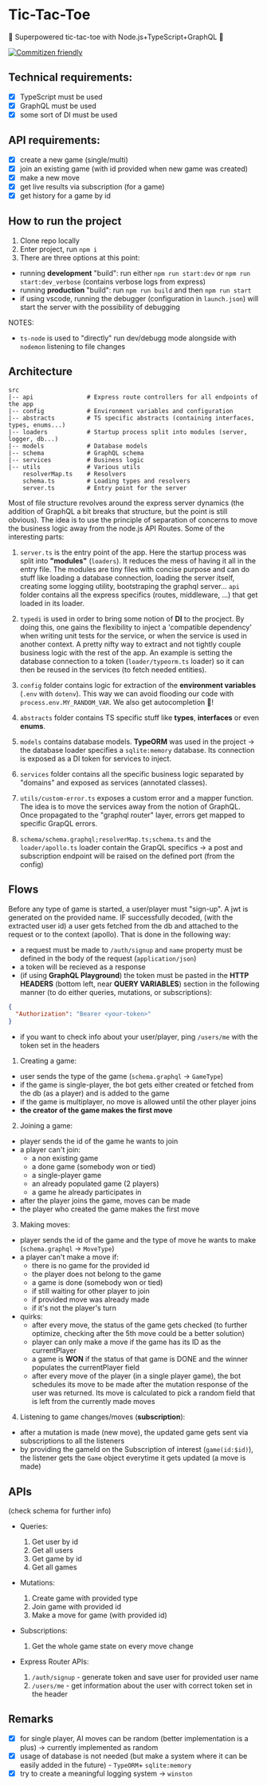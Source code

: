 # Tic-Tac-Toe
🚀 Superpowered tic-tac-toe with Node.js+TypeScript+GraphQL 🚀

[![Commitizen friendly](https://img.shields.io/badge/commitizen-friendly-brightgreen.svg)](http://commitizen.github.io/cz-cli/)

## Technical requirements:

- [x] TypeScript must be used
- [x] GraphQL must be used
- [x] some sort of DI must be used

## API requirements:

- [x] create a new game (single/multi)
- [x] join an existing game (with id provided when new game was created)
- [x] make a new move
- [x] get live results via subscription (for a game)
- [x] get history for a game by id

## How to run the project

1. Clone repo locally
2. Enter project, run `npm i`
3. There are three options at this point:
  - running **development** "build": run either `npm run start:dev` or `npm run start:dev_verbose` (contains verbose logs from express)
  - running **production** "build": run `npm run build` and then `npm run start`
  - if using vscode, running the debugger (configuration in `launch.json`) will start the server with the possibility of debugging

NOTES:
- `ts-node` is used to "directly" run dev/debugg mode alongside with `nodemon` listening to file changes

## Architecture

```
src
|-- api               # Express route controllers for all endpoints of the app 
|-- config            # Environment variables and configuration
|-- abstracts         # TS specific abstracts (containing interfaces, types, enums...)
|-- loaders           # Startup process split into modules (server, logger, db...)
|-- models            # Database models
|-- schema            # GraphQL schema
|-- services          # Business logic
|-- utils             # Various utils
    resolverMap.ts    # Resolvers
    schema.ts         # Loading types and resolvers
    server.ts         # Entry point for the server
```

Most of file structure revolves around the express server dynamics (the addition of GraphQL a bit breaks that structure, but the point is still obvious). The idea is to use the principle of separation of concerns to move the business logic away from the node.js API Routes. Some of the interesting parts:

1. `server.ts` is the entry point of the app. Here the startup process was split into **"modules"** (`loaders`). It reduces the mess of having it all in the entry file. The modules are tiny files with concise purpose and can do stuff like loading a database connection, loading the server itself, creating some logging utility, bootstraping the graphql server... `api` folder contains all the express specifics (routes, middleware, ...) that get loaded in its loader.

2. `typedi` is used in order to bring some notion of **DI** to the procject. By doing this, one gains the flexibility to inject a 'compatible dependency' when writing  unit tests for the service, or when the service is used in another context. A pretty nifty way to extract and not tightly couple business logic with the rest of the app. An example is setting the database connection to a token (`loader/typeorm.ts` loader) so it can then be reused in the services (to fetch needed entities).

3. `config` folder contains logic for extraction of the **environment variables** (`.env` with `dotenv`). This way we can avoid flooding our code with `process.env.MY_RANDOM_VAR`. We also get autocompletion 🎉!

4. `abstracts` folder contains TS specific stuff like **types**, **interfaces** or even **enums**.

5. `models` contains database models. **TypeORM** was used in the project -> the database loader specifies a `sqlite:memory` database. Its connection is exposed as a DI token for services to inject.

6. `services` folder contains all the specific business logic separated by "domains" and exposed as services (annotated classes).

7. `utils/custom-error.ts` exposes a custom error and a mapper function. The idea is to move the services away from the notion of GraphQL. Once propagated to the "graphql router" layer, errors get mapped to specific GrapQL errors.

8. `schema/schema.graphql;resolverMap.ts;schema.ts` and the `loader/apollo.ts` loader contain the GrapQL specifics -> a post and subscription endpoint will be raised on the defined port (from the config)

## Flows

Before any type of game is started, a user/player must "sign-up". A jwt is generated on the provided name. IF successfully decoded, (with the extracted user id) a user gets fetched from the db and attached to the request or to the context (apollo). That is done in the following way:

- a request must be made to `/auth/signup` and `name` property must be defined in the body of the request (`application/json`)
- a token will be recieved as a response
- (if using **GraphQL Playground**) the token must be pasted in the **HTTP HEADERS** (bottom left, near **QUERY VARIABLES**) section in the following manner (to do either queries, mutations, or subscriptions):

```json
{
  "Authorization": "Bearer <your-token>"
}
```

- if you want to check info about your user/player, ping `/users/me` with the token set in the headers

1. Creating a game:

- user sends the type of the game (`schema.graphql` -> `GameType`)
- if the game is single-player, the bot gets either created or fetched from the db (as a player) and is added to the game
- if the game is multiplayer, no move is allowed until the other player joins
- **the creator of the game makes the first move**

2. Joining a game:

- player sends the id of the game he wants to join
- a player can't join:
  - a non existing game
  - a done game (somebody won or tied)
  - a single-player game
  - an already populated game (2 players)
  - a game he already participates in
- after the player joins the game, moves can be made
- the player who created the game makes the first move

3. Making moves:

- player sends the id of the game and the type of move he wants to make (`schema.graphql` -> `MoveType`)
- a player can't make a move if:
  - there is no game for the provided id
  - the player does not belong to the game
  - a game is done (somebody won or tied)
  - if still waiting for other player to join
  - if provided move was already made
  - if it's not the player's turn
- quirks:
  - after every move, the status of the game gets checked (to further optimize, checking after the 5th move could be a better solution)
  - player can only make a move if the game has its ID as the currentPlayer
  - a game is **WON** if the status of that game is DONE and the winner populates the currentPlayer field
  - after every move of the player (in a single player game), the bot schedules its move to be made after the mutation response of the user was returned. Its move is calculated to pick a random field that is left from the currently made moves

4. Listening to game changes/moves (**subscription**):

- after a mutation is made (new move), the updated game gets sent via subscriptions to all the listeners
- by providing the gameId on the Subscription of interest (`game(id:$id)`), the listener gets the `Game` object everytime it gets updated (a move is made)

## APIs
(check schema for further info)

* Queries:
  1. Get user by id
  2. Get all users
  3. Get game by id
  4. Get all games

* Mutations:
  1. Create game with provided type
  2. Join game with provided id
  3. Make a move for game (with provided id)

* Subscriptions:
  1. Get the whole game state on every move change

* Express Router APIs:
  1. `/auth/signup` - generate token and save user for provided user name
  2. `/users/me` - get information about the user with correct token set in the header

## Remarks

- [x] for single player, AI moves can be random (better implementation is a plus) -> currently implemented as random
- [x] usage of database is not needed (but make a system where it can be easily added in the future) - `TypeORM`+ `sqlite:memory`
- [x] try to create a meaningful logging system -> `winston`
